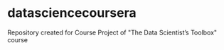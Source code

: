 # datasciencecoursera
Repository created for Course Project of "The Data Scientist’s Toolbox" course
